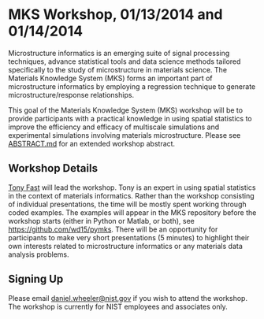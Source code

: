 # MKS Workshop, 01/13/2014 and 01/14/2014

Microstructure informatics is an emerging suite of signal processing
techniques, advance statistical tools and data science methods
tailored specifically to the study of microstructure in materials
science. The Materials Knowledge System (MKS) forms an important part
of microstructure informatics by employing a regression technique to
generate microstructure/response relationships.

This goal of the Materials Knowledge System (MKS) workshop will be to
provide participants with a practical knowledge in using spatial
statistics to improve the efficiency and efficacy of multiscale
simulations and experimental simulations involving materials
microstructure. Please see [ABSTRACT.md](ABSTRACT.md) for an extended
workshop abstract.

## Workshop Details

[Tony Fast](http://mined.gatech.edu/the-ga-tech-mined-research-group/ga-tech-mined-research-group-tony-fast)
will lead the workshop. Tony is an expert in using spatial statistics
in the context of materials informatics. Rather than the workshop
consisting of individual presentations, the time will be mostly spent
working through coded examples. The examples will appear in the MKS
repository before the workshop starts (either in Python or Matlab, or
both), see https://github.com/wd15/pymks.  There will be an opportunity
for participants to make very short presentations (5 minutes) to
highlight their own interests related to microstructure informatics or
any materials data analysis problems.

## Signing Up

Please email daniel.wheeler@nist.gov if you wish to attend the
workshop. The workshop is currently for NIST employees and associates
only.

